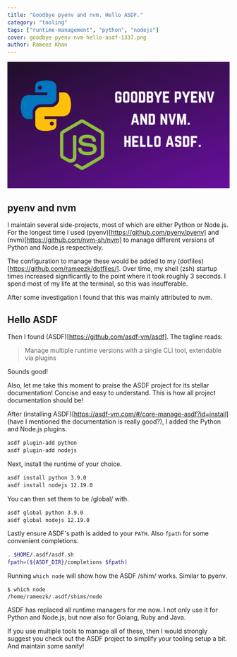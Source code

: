 ```yaml
---
title: "Goodbye pyenv and nvm. Hello ASDF."
category: "tooling"
tags: ["runtime-management", "python", "nodejs"]
cover: goodbye-pyenv-nvm-hello-asdf-1337.png
author: Rameez Khan
---
```


![Banner](goodbye-pyenv-nvm-hello-asdf-1337.png)

## pyenv and nvm
I maintain several side-projects, most of which are either Python or Node.js. For the longest time I used (pyenv)[https://github.com/pyenv/pyenv] and (nvm)[https://github.com/nvm-sh/nvm] to manage different versions of Python and Node.js respectively.

The configuration to manage these would be added to my (dotfiles)[https://github.com/rameezk/dotfiles/]. Over time, my shell (zsh) startup times increased significantly to the point where it took roughly 3 seconds. I spend most of my life at the terminal, so this was insufferable. 

After some investigation I found that this was mainly attributed to nvm. 

## Hello ASDF

Then I found (ASDF)[https://github.com/asdf-vm/asdf]. The tagline reads:

> Manage multiple runtime versions with a single CLI tool, extendable via plugins

Sounds good! 

Also, let me take this moment to praise the ASDF project for its stellar documentation! Concise and easy to understand. This is how all project documentation should be!

After (installing ASDF)[https://asdf-vm.com/#/core-manage-asdf?id=install] (have I mentioned the documentation is really good?), I added the Python and Node.js plugins. 

```bash
asdf plugin-add python
asdf plugin-add nodejs
```

Next, install the runtime of your choice.

```bash
asdf install python 3.9.0
asdf install nodejs 12.19.0
```

You can then set them to be /global/ with.

```bash
asdf global python 3.9.0
asdf global nodejs 12.19.0
```

Lastly ensure ASDF's path is added to your `PATH`. Also `fpath` for some convenient completions.

```bash
. $HOME/.asdf/asdf.sh
fpath=(${ASDF_DIR}/completions $fpath)
```

Running `which node` will show how the ASDF /shim/ works. Similar to pyenv.

```
$ which node
/home/rameezk/.asdf/shims/node
```

ASDF has replaced all runtime managers for me now. I not only use it for Python and Node.js, but now also for Golang, Ruby and Java.

If you use multiple tools to manage all of these, then I would strongly suggest you check out the ASDF project to simplify your tooling setup a bit. And maintain some sanity!
